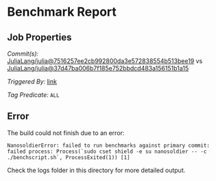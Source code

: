 # Benchmark Report

## Job Properties

*Commit(s):* [JuliaLang/julia@7516257ee2cb992800da3e572838554b513bee19](https://github.com/JuliaLang/julia/commit/7516257ee2cb992800da3e572838554b513bee19) vs [JuliaLang/julia@37d47ba006b7f185e752bbdcd483a156151b1a15](https://github.com/JuliaLang/julia/commit/37d47ba006b7f185e752bbdcd483a156151b1a15)

*Triggered By:* [link](https://github.com/JuliaLang/julia/pull/24406#issuecomment-341335770)

*Tag Predicate:* `ALL`

## Error

The build could not finish due to an error:

```
NanosoldierError: failed to run benchmarks against primary commit: failed process: Process(`sudo cset shield -e su nanosoldier -- -c ./benchscript.sh`, ProcessExited(1)) [1]
```

Check the logs folder in this directory for more detailed output.

